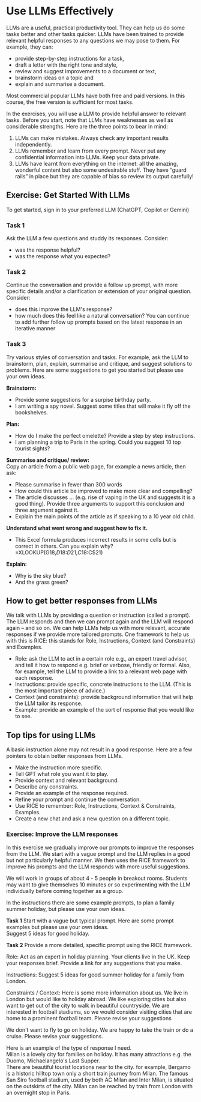 # Use LLMs Effectively

LLMs are a useful, practical productivity tool. They can help us do some tasks better and other tasks quicker.  LLMs have been trained to provide relevant helpful responses to any questions we may pose to them.  For example, they can:
* provide step-by-step instructions for a task,
* draft a letter with the right tone and style,
* review and suggest improvements to a document or text,
* brainstorm ideas on a topic and
* explain and summarise a document.

Most commercial popular LLMs have both free and paid versions.  In this course, the free version is sufficient for most tasks. 

In the exercises, you will use a LLM to provide helpful answer to relevant tasks.  Before you start, note that LLMs have weaknesses as well as considerable strengths.  Here are the three points to bear in mind:
1. LLMs can make mistakes. Always check any important results independently.
2. LLMs remember and learn from every prompt. Never put any confidential information into LLMs. Keep your data private.
3. LLMs have learnt from everything on the internet: all the amazing, wonderful content but also some undesirable stuff. They have “guard rails” in place but they are capable of bias so review its output carefully!

## Exercise: Get Started With LLMs

To get started, sign in to your preferred LLM (ChatGPT, Copilot or Gemini)

### Task 1
Ask the LLM a few questions and studdy its responses.  Consider:
* was the response helpful?  
* was the response what you expected?

### Task 2
Continue the conversation and provide a follow up prompt, with more specific details and/or a clarification or extension of your original question.  Consider:
* does this improve the LLM's response?
* how much does this feel like a natural conversation?
You  can continue to add further follow up prompts based on the latest response in an iterative manner

### Task 3
Try various styles of conversation and tasks.  For example, ask the LLM to brainstorm, plan, explain, summarise and critique, and suggest solutions to problems. Here are some suggestions to get you started but please use your own ideas.

**Brainstorm:**  
* Provide some suggestions for a surpise birthday party.  
* I am writing a spy novel. Suggest some titles that will make it fly off the bookshelves. 

**Plan:**  
* How do I make the perfect omelette?  Provide a step by step instructions.
* I am planning a trip to Paris in the spring.  Could you suggest 10 top tourist sights?

**Summarise and critique/ review:**  
Copy an article from a public web page, for example a news article, then ask:  
* Please summarise in fewer than 300 words
* How could this article be improved to make more clear and compelling?
* The article discusses ... (e.g. rise of vaping in the UK and suggests it is a good thing).  Provide three arguments to support this conclusion and three argument against it.
* Explain the main points of the article as if speaking to a 10 year old child.

**Understand what went wrong and suggest how to fix it.** 
* This Excel formula produces incorrect results in some cells but is correct in others.  Can you explain why?  
=XLOOKUP(G18,$D$18:$D$21,$C18:$C$21)  

**Explain:**  
* Why is the sky blue?  
* And the grass green?

## How to get better responses from LLMs

We talk with LLMs by providing a question or instruction (called a prompt). The LLM responds and then we can prompt again and the LLM will respond again – and so on.  We can help LLMs help us with more relevant, accurate responses if we provide more tailored prompts. One framework to help us with this is RICE: this stands for Role, Instructions, Context (and Constraints) and Examples. 
* Role: ask the LLM to act in a certain role e.g., an expert travel advisor, and tell it how to respond e.g. brief or verbose, friendly or formal. Also, for example, tell the LLM to provide a link to a relevant web page with each response.
* Instructions: provide specific, concrete instructions to the LLM. (This is the most important piece of advice.)
* Context (and constraints): provide background information that will help the LLM tailor its response.
* Example: provide an example of the sort of response that you would like to see. 

## Top tips for using LLMs

A basic instruction alone may not result in a good response.  Here are a few pointers to obtain better responses from LLMs.

* Make the instruction more specific.
* Tell GPT what role you want it to play.
* Provide context and relevant background.
* Describe any constraints.
* Provide an example of the response required.
* Refine your prompt and continue the conversation.
* Use RICE to remember: Role, Instructions, Context & Constraints, Examples.
* Create a new chat and ask a new question on a different topic.

### Exercise: Improve the LLM responses

In this exercise we gradually improve our prompts to improve the responses from the LLM.  We start with a vague prompt and the LLM replies in a good but not particularly helpful manner. We then uses the RICE framework to improve his prompts and the LLM responds with more useful suggestions.

We will work in groups of about 4 - 5 people in breakout rooms.   Students may want to give themselves 10 minutes or so experimenting with the LLM individually before coming together as a group. 

In the instructions there are some example prompts, to plan a family summer holiday, but please use your own ideas. 

**Task 1** Start with a vague but typical prompt. Here are some prompt examples but please use your own ideas.  
Suggest 5 ideas for good holiday.

**Task  2** Provide a more detailed, specific prompt using the RICE framework.

Role: Act as an expert in holiday planning.  Your clients live in the UK.  Keep your responses brief. Provide a link for any suggestions that you make.

Instructions: Suggest 5 ideas for good summer holiday for a family from London.

Constraints / Context:  Here is some more information about us. We live in London but would like to holiday abroad. We like exploring cities but also want to get out of the city to walk in beautiful countryside. We are interested in football stadiums, so we would consider visiting cities that are home to a prominent football team. Please revise your suggestions

We don't want to fly to go on holiday.  We are happy to take the train or do a cruise.   Please revise your suggestions.

Here is an example of the type of response I need.  
Milan is a lovely city for families on holiday.  It has many attractions e.g. the Duomo, Michaelangelo's Last Supper.  
There are beautiful tourist locations near to the city. for example, Bergamo is a historic hilltop town only a short train journey from Milan.  The famous San Siro football stadium, used by both AC Milan and Inter Milan, is situated on the outskirts of the city.
Milan can be reached by train from London with an overnight stop in Paris.
